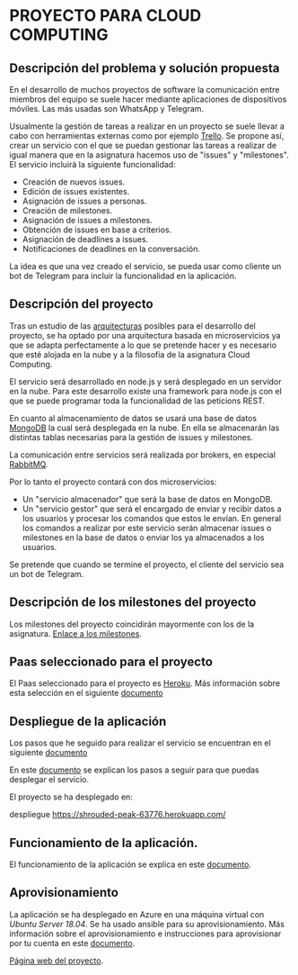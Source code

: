 # PROYECTO PARA CLOUD COMPUTING
## Descripción del problema y solución propuesta

En el desarrollo de muchos proyectos de software la comunicación entre miembros del equipo se suele hacer mediante aplicaciones de dispositivos móviles. Las más usadas son WhatsApp y Telegram.

Usualmente la gestión de tareas a realizar en un proyecto se suele llevar a cabo con herramientas externas como por ejemplo [Trello](https://trello.com/). Se propone así, crear un servicio con el que se puedan gestionar las tareas a realizar de igual manera que en la asignatura hacemos uso de "issues" y "milestones". El servicio incluirá la siguiente funcionalidad:

- Creación de nuevos issues.
- Edición de issues existentes.
- Asignación de issues a personas.
- Creación de milestones.
- Asignación de issues a milestones.
- Obtención de issues en base a criterios.
- Asignación de deadlines a issues.
- Notificaciones de deadlines en la conversación.

La idea es que una vez creado el servicio, se pueda usar como cliente un bot de Telegram para incluir la funcionalidad en la aplicación.



## Descripción del proyecto

Tras un estudio de las [arquitecturas](http://jj.github.io/CC/documentos/temas/Arquitecturas_para_la_nube) posibles para el desarrollo del proyecto, se ha optado por una arquitectura basada en microservicios ya que se adapta perfectamente a lo que se pretende hacer y es necesario que esté alojada en la nube y a la filosofía de la asignatura Cloud Computing.


El servicio será desarrollado en node.js y será desplegado en un servidor en la nube. Para este desarrollo existe una framework para node.js con el que se puede programar toda la funcionalidad de las peticions REST.

En cuanto al almacenamiento de datos se usará una base de datos [MongoDB](https://www.mongodb.com/es) la cual será desplegada en la nube. En ella se almacenarán las distintas tablas necesarias para la gestión de issues y milestones.

La comunicación entre servicios será realizada por brokers, en especial [RabbitMQ](https://www.rabbitmq.com/).

Por lo tanto el proyecto contará con dos microservicios:

- Un "servicio almacenador" que será la base de datos en MongoDB.
- Un "servicio gestor" que será el encargado de enviar y recibir datos a los usuarios y procesar los comandos que estos le envían. En general los comandos a realizar por este servicio serán almacenar issues o milestones en la base de datos o enviar los ya almacenados a los usuarios.

Se pretende que cuando se termine el proyecto, el cliente del servicio sea un bot de Telegram.

## Descripción de los milestones del proyecto

Los milestones del proyecto coincidirán mayormente con los de la asignatura. [Enlace a los milestones](https://github.com/adritake/CC_UGR_Personal/milestones).

## Paas seleccionado para el proyecto

El Paas seleccionado para el proyecto es [Heroku](https://www.heroku.com/). Más información sobre esta selección en el siguiente [documento](./docs/PaaS.md)

## Despliegue de la aplicación

Los pasos que he seguido para realizar el servicio se encuentran en el siguiente [documento](./docs/Desarrollo.md)

En este [documento](./docs/Despliegue.md) se explican los pasos a seguir para que puedas desplegar el servicio.

El proyecto se ha desplegado en:

despliegue https://shrouded-peak-63776.herokuapp.com/

## Funcionamiento de la aplicación.

El funcionamiento de la aplicación se explica en este [documento](./docs/Funcionamiento.md).


## Aprovisionamiento

La aplicación se ha desplegado en Azure en una máquina virtual con *Ubuntu Server 18.04*. Se ha usado ansible para su aprovisionamiento. Más información sobre el aprovisionamiento e instrucciones para aprovisionar por tu cuenta en este [documento](docs/Provision.md).


[Página web del proyecto](https://adritake.github.io/CC_UGR_Personal/).
